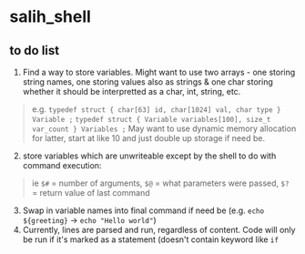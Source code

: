 # salih_shell
## to do list

1. Find a way to store variables. Might want to use two arrays - one storing string names, one storing values also as strings & one char storing whether it should be interpretted as a char, int, string, etc.
> e.g. `typedef struct { char[63] id, char[1024] val, char type } Variable ;`
>      `typedef struct { Variable variables[100], size_t var_count } Variables ;`
May want to use dynamic memory allocation for latter, start at like 10 and just double up storage if need be.
2. store variables which are unwriteable except by the shell to do with command execution:
> ie `$#` = number of arguments, `$@` = what parameters were passed, `$?` = return value of last command
3. Swap in variable names into final command if need be (e.g. `echo ${greeting}` -> `echo "Hello world"`)
4. Currently, lines are parsed and run, regardless of content. Code will only be run if it's marked as a statement (doesn't contain keyword like `if`
